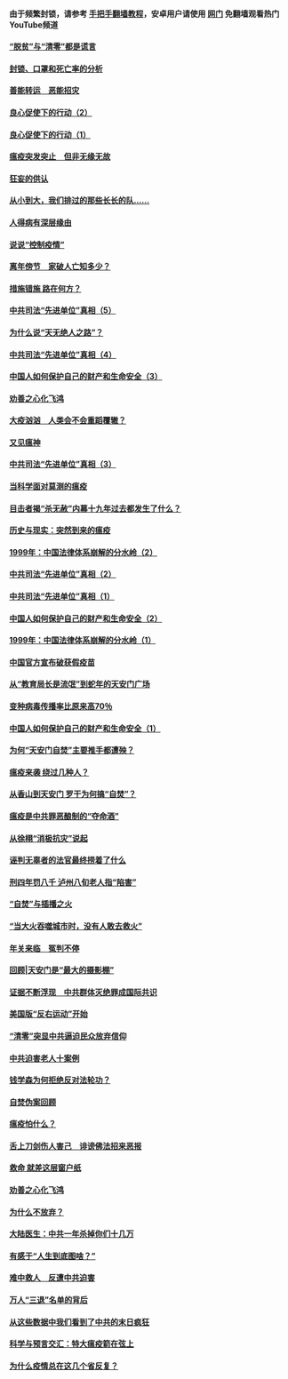 #### 由于频繁封锁，请参考 [手把手翻墙教程](https://github.com/gfw-breaker/guides/wiki/)，安卓用户请使用 [网门](https://github.com/gfw-breaker/nogfw/blob/master/dl.md?t=03041500) 免翻墙观看热门YouTube频道 

#### [“脱贫”与“清零”都是谎言](../pages/19/421590.md?t=03041500) 

#### [封锁、口罩和死亡率的分析](../pages/19/421495.md?t=03041500) 

#### [善能转运　恶能招灾](../pages/19/421334.md?t=03041500) 

#### [良心促使下的行动（2）](../pages/19/421361.md?t=03041500) 

#### [良心促使下的行动（1）](../pages/19/421302.md?t=03041500) 

#### [瘟疫突发突止　但非无缘无故](../pages/19/421281.md?t=03041500) 

#### [狂妄的供认](../pages/19/421199.md?t=03041500) 

#### [从小到大，我们排过的那些长长的队……](../pages/19/421243.md?t=03041500) 

#### [人得病有深层缘由](../pages/19/420864.md?t=03041500) 

#### [说说“控制疫情”](../pages/19/420831.md?t=03041500) 

#### [离年傍节　家破人亡知多少？](../pages/19/420563.md?t=03041500) 

#### [措施错施  路在何方？](../pages/19/420076.md?t=03041500) 

#### [中共司法“先进单位”真相（5）](../pages/19/419453.md?t=03041500) 

#### [为什么说“天无绝人之路”？](../pages/19/419618.md?t=03041500) 

#### [中共司法“先进单位”真相（4）](../pages/19/419452.md?t=03041500) 

#### [中国人如何保护自己的财产和生命安全（3）](../pages/19/419405.md?t=03041500) 

#### [劝善之心化飞鸿](../pages/19/418758.md?t=03041500) 

#### [大疫汹汹　人类会不会重蹈覆辙？](../pages/19/419691.md?t=03041500) 

#### [又见瘟神](../pages/19/419225.md?t=03041500) 

#### [中共司法“先进单位”真相（3）](../pages/19/419451.md?t=03041500) 

#### [当科学面对莫测的瘟疫](../pages/19/419625.md?t=03041500) 

#### [目击者揭“杀无赦”内幕十九年过去都发生了什么？](../pages/19/419617.md?t=03041500) 

#### [历史与现实：突然到来的瘟疫](../pages/19/419619.md?t=03041500) 

#### [1999年：中国法律体系崩解的分水岭（2）](../pages/19/419455.md?t=03041500) 

#### [中共司法“先进单位”真相（2）](../pages/19/419450.md?t=03041500) 

#### [中共司法“先进单位”真相（1）](../pages/19/419449.md?t=03041500) 

#### [中国人如何保护自己的财产和生命安全（2）](../pages/19/419404.md?t=03041500) 

#### [1999年：中国法律体系崩解的分水岭（1）](../pages/19/419454.md?t=03041500) 

#### [中国官方宣布破获假疫苗](../pages/19/419504.md?t=03041500) 

#### [从“教育局长是流氓”到蛇年的天安门广场](../pages/19/419470.md?t=03041500) 

#### [变种病毒传播率比原来高70％](../pages/19/419456.md?t=03041500) 

#### [中国人如何保护自己的财产和生命安全（1）](../pages/19/419403.md?t=03041500) 

#### [为何“天安门自焚”主要推手都遭殃？](../pages/19/419348.md?t=03041500) 

#### [瘟疫来袭 绕过几种人？](../pages/19/419349.md?t=03041500) 

#### [从香山到天安门 罗干为何搞“自焚”？](../pages/19/419270.md?t=03041500) 

#### [瘟疫是中共罪恶酿制的“夺命酒”](../pages/19/419223.md?t=03041500) 

#### [从徐栩“消极抗灾”说起](../pages/19/419224.md?t=03041500) 

#### [诬判无辜者的法官最终捞着了什么](../pages/19/419268.md?t=03041500) 

#### [刑四年罚八千 泸州八旬老人指“陷害”](../pages/19/419232.md?t=03041500) 

#### [“自焚”与插播之火](../pages/19/419226.md?t=03041500) 

#### [“当大火吞噬城市时，没有人敢去救火”](../pages/19/419077.md?t=03041500) 

#### [年关来临　冤判不停](../pages/19/419093.md?t=03041500) 

#### [回顾|天安门是“最大的摄影棚”](../pages/19/380866.md?t=03041500) 

#### [证据不断浮现　中共群体灭绝罪成国际共识](../pages/19/419031.md?t=03041500) 

#### [美国版“反右运动”开始](../pages/19/419030.md?t=03041500) 

#### [“清零”突显中共逼迫民众放弃信仰](../pages/19/418995.md?t=03041500) 

#### [中共迫害老人十案例](../pages/19/418831.md?t=03041500) 

#### [钱学森为何拒绝反对法轮功？](../pages/19/418905.md?t=03041500) 

#### [自焚伪案回顾](../pages/19/418799.md?t=03041500) 

#### [瘟疫怕什么？](../pages/19/418800.md?t=03041500) 

#### [舌上刀剑伤人害己　诽谤佛法招来恶报](../pages/19/418731.md?t=03041500) 

#### [救命 就差这层窗户纸](../pages/19/418706.md?t=03041500) 

#### [劝善之心化飞鸿](../pages/19/416766.md?t=03041500) 

#### [为什么不放弃？](../pages/19/418691.md?t=03041500) 

#### [大陆医生：中共一年杀掉你们十几万](../pages/19/418670.md?t=03041500) 

#### [有感于“人生到底图啥？”](../pages/19/418624.md?t=03041500) 

#### [难中救人　反遭中共迫害](../pages/19/418414.md?t=03041500) 

#### [万人“三退”名单的背后](../pages/19/418505.md?t=03041500) 

#### [从这些数据中我们看到了中共的末日疯狂](../pages/19/418420.md?t=03041500) 

#### [科学与预言交汇：特大瘟疫箭在弦上](../pages/19/418266.md?t=03041500) 

#### [为什么疫情总在这几个省反复？](../pages/19/418219.md?t=03041500) 

